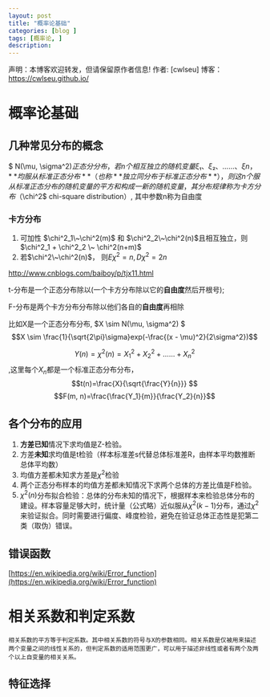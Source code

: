 ```yaml
---
layout: post
title: "概率论基础"
categories: [blog ]
tags: [概率论, ]
description: 
---
```




声明：本博客欢迎转发，但请保留原作者信息!
作者: [cwlseu]
博客： <https://cwlseu.github.io/>


# 概率论基础

## 几种常见分布的概念
$ N(\mu, \sigma^2)$正态分分布，若n个相互独立的随机变量ξ₁、ξ₂、……、ξn ，**均服从标准正态分布**（也称**独立同分布于标准正态分布**），则这n个服从标准正态分布的随机变量的平方和构成一新的随机变量，其分布规律称为卡方分布（$\chi^2$ chi-square distribution）, 其中参数n称为自由度

### 卡方分布

1. 可加性
$\chi^2_1\~\chi^2(m)$ 和 $\chi^2_2\~\chi^2(n)$且相互独立，则
$\chi^2_1 + \chi^2_2 \~ \chi^2(n+m)$
2. 若$\chi^2\~\chi^2(n)$， 则$E\chi^2 = n, D\chi^2 = 2n$

http://www.cnblogs.com/baiboy/p/tjx11.html

t-分布是一个正态分布除以(一个卡方分布除以它的**自由度**然后开根号);

F-分布是两个卡方分布分布除以他们各自的**自由度**再相除

比如X是一个正态分布分布, $X \sim N(\mu, \sigma^2)  $
$$X \sim \frac{1}{\sqrt{2\pi}\sigma}exp(-\frac{(x - \mu)^2}{2\sigma^2})$$

$$Y(n) = \chi^2(n)=X_1^2+X_2^2+……+X_n^2$$,这里每个$X_n$都是一个标准正态分布分布，
$$t(n)=\frac{X}{\sqrt{\frac{Y}{n}}} $$
$$F(m, n)=\frac{\frac{Y_1}{m}}{\frac{Y_2}{n}}$$

##  各个分布的应用

1. **方差已知**情况下求均值是Z-检验。
2. 方差**未知**求均值是t检验（样本标准差s代替总体标准差R，由样本平均数推断总体平均数）
3. 均值方差都未知求方差是$\chi^2$检验
4. 两个正态分布样本的均值方差都未知情况下求两个总体的方差比值是F检验。
5. $\chi^2(n)$分布拟合检验：总体的分布未知的情况下，根据样本来检验总体分布的建设。样本容量足够大时，统计量（公式略）近似服从$\chi^2(k-1)$分布，通过$\chi^2$来验证拟合。同时需要进行偏度、峰度检验，避免在验证总体正态性是犯第二类（取伪）错误。

## 错误函数
[https://en.wikipedia.org/wiki/Error_function](https://en.wikipedia.org/wiki/Error_function)

# 相关系数和判定系数 
    相关系数的平方等于判定系数。其中相关系数的符号与X的参数相同。相关系数是仅被用来描述两个变量之间的线性关系的，但判定系数的适用范围更广，可以用于描述非线性或者有两个及两个以上自变量的相关关系。

## 特征选择
